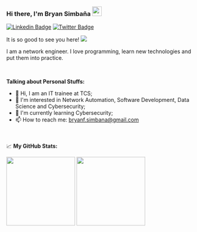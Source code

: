 ### Hi there, I'm <a>Bryan Simbaña</a> <img src="https://media.giphy.com/media/hvRJCLFzcasrR4ia7z/giphy.gif" width="25px">

[![Linkedin Badge](https://img.shields.io/badge/-LinkedIn-0e76a8?style=flat-square&logo=Linkedin&logoColor=white)](https://www.linkedin.com/in/bryan-fsp)
[![Twitter Badge](https://img.shields.io/badge/-Twitter-00acee?style=flat-square&logo=Twitter&logoColor=white)](https://twitter.com/bryan_fsp26)

It is so good to see you here! ![](https://visitor-badge.glitch.me/badge?page_id=bfsp26.bfsp26)

I am a network engineer. I love programming, learn new technologies and put them into practice.

</br>

**Talking about Personal Stuffs:**

- 👋 Hi, I am an IT trainee at TCS;
- 👀 I'm interested in Network Automation, Software Development, Data Science and Cybersecurity;
- 🌱 I'm currently learning Cybersecurity;
- 📫 How to reach me: bryanf.simbana@gmail.com

</br>

📈 **My GitHub Stats:**

<p>
  <img height="180em" src="https://github-readme-stats.vercel.app/api?username=bfsp26&show_icons=true&hide_border=true&&count_private=true&include_all_commits=true" />
  <img height="180em" src="https://github-readme-stats.vercel.app/api/top-langs/?username=bfsp26&exclude_repo=KNN-Image-Classification&show_icons=true&hide_border=true&layout=compact&langs_count=8"/>
</p>

<!---
bfsp26/bfsp26 is a ✨ special ✨ repository because its `README.md` (this file) appears on your GitHub profile.
You can click the Preview link to take a look at your changes.
--->
